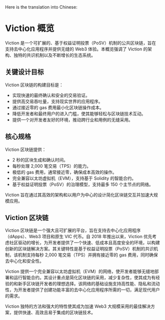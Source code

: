Here is the translation into Chinese:

# Viction 概览

Viction 是一个可扩展的、基于权益证明投票（PoSV）机制的公共区块链，旨在支持去中心化应用程序并提供无缝的 Web3 体验。本概览强调了 Viction 的架构、独特的共识机制以及不断增长的生态系统。

## 关键设计目标  
Viction 区块链的构建目标是：

- 实现快速的最终确认和安全的交易验证。
- 提供高交易吞吐量，支持现实世界的应用程序。
- 通过接近零的 gas 费用最小化区块链操作成本。
- 降低开发者和最终用户的进入门槛，使其能够轻松与区块链技术互动。
- 提供一个对开发者友好的环境，推动跨行业和用例的无缝采用。

## 核心规格  
Viction 区块链提供：

- 2 秒的区块生成和确认时间。
- 每秒处理 2,000 笔交易（TPS）的能力。
- 极低的 gas 费用，通常接近零，确保成本高效的操作。
- 完全兼容以太坊虚拟机（EVM），支持基于 Solidity 的智能合约。
- 基于权益证明投票（PoSV）的治理模型，支持最多 150 个主节点的网络。

Viction 旨在通过其高效的架构和以用户为中心的设计简化区块链交互并加速大规模应用。

## Viction 区块链

Viction 区块链是一个强大且可扩展的平台，旨在支持去中心化应用程序（dApps）、Web3 项目和原生 VIC 代币。自 2018 年推出以来，Viction 优先考虑社区驱动的增长，为开发者提供了一个快速、低成本且高度安全的环境，以构建创新的区块链解决方案。其关键特性是基于权益证明投票（PoSV）机制的共识机制，该机制支持每秒 2,000 笔交易（TPS）并拥有接近零的 gas 费用，同时确保去中心化和安全性。

Viction 提供一个完全兼容以太坊虚拟机（EVM）的网络，使开发者能够无缝地部署和运行智能合约。其设计重点是简化区块链的采用，减少复杂性，使其成为有经验的和新手区块链开发者的理想选择。该网络的基础设施支持高性能、隐私和流动性，为开发者提供了创建功能丰富的去中心化应用程序所需的一切，满足现代用户的需求。

Viction 独特的方法和强大的特性使其成为加速 Web3 大规模采用的最佳解决方案，提供快速、高效且易于集成的区块链技术。